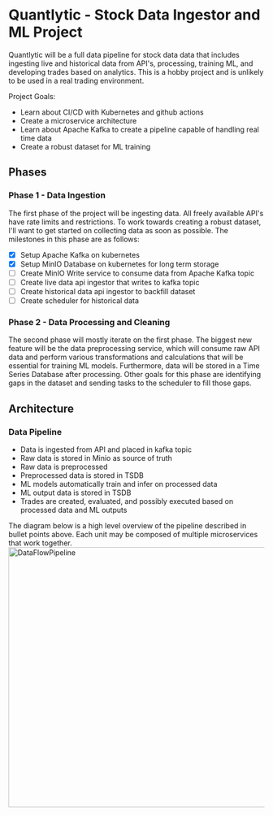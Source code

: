 # Quantlytic - Stock Data Ingestor and ML Project

Quantlytic will be a full data pipeline for stock data data that includes ingesting live and historical data from API's, processing, training ML, and developing trades based on analytics. This is a hobby project and is unlikely to be used in a real trading environment. 

Project Goals:
* Learn about CI/CD with Kubernetes and github actions
* Create a microservice architecture
* Learn about Apache Kafka to create a pipeline capable of handling real time data
* Create a robust dataset for ML training

## Phases
### Phase 1 - Data Ingestion
The first phase of the project will be ingesting data. All freely available API's have rate limits and restrictions. To work towards creating a robust dataset, I'll want to get started on collecting data as soon as possible. The milestones in this phase are as follows:

- [x] Setup Apache Kafka on kubernetes
- [x] Setup MinIO Database on kubernetes for long term storage
- [ ] Create MinIO Write service to consume data from Apache Kafka topic
- [ ] Create live data api ingestor that writes to kafka topic
- [ ] Create historical data api ingestor to backfill dataset
- [ ] Create scheduler for historical data

### Phase 2 - Data Processing and Cleaning
The second phase will mostly iterate on the first phase. The biggest new feature will be the data preprocessing service, which will consume raw API data and perform various transformations and calculations that will be essential for training ML models. Furthermore, data will be stored in a Time Series Database after processing. Other goals for this phase are identifying gaps in the dataset and sending tasks to the scheduler to fill those gaps.


## Architecture

### Data Pipeline
* Data is ingested from API and placed in kafka topic
* Raw data is stored in Minio as source of truth
* Raw data is preprocessed
* Preprocessed data is stored in TSDB
* ML models automatically train and infer on processed data
* ML output data is stored in TSDB
* Trades are created, evaluated, and possibly executed based on processed data and ML outputs

The diagram below is a high level overview of the pipeline described in bullet points above. Each unit may be composed of multiple microservices that work together.
<img width="791" height="512" alt="DataFlowPipeline" src="https://github.com/user-attachments/assets/8781339f-0e0d-41f2-be95-8a7c623eadee" />

